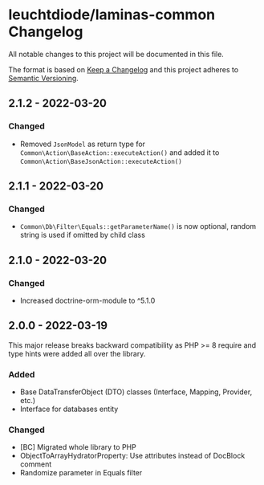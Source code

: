 # leuchtdiode/laminas-common Changelog

All notable changes to this project will be documented in this file.

The format is based on [Keep a Changelog](http://keepachangelog.com/en/1.0.0/)
and this project adheres to [Semantic Versioning](http://semver.org/spec/v2.0.0.html).

## 2.1.2 - 2022-03-20

### Changed

* Removed `JsonModel` as return type for `Common\Action\BaseAction::executeAction()` and added it to `Common\Action\BaseJsonAction::executeAction()` 

## 2.1.1 - 2022-03-20

### Changed

* `Common\Db\Filter\Equals::getParameterName()` is now optional, random string is used if omitted by child class

## 2.1.0 - 2022-03-20

### Changed

* Increased doctrine-orm-module to ^5.1.0

## 2.0.0 - 2022-03-19

This major release breaks backward compatibility as PHP >= 8 require and type hints were added all over the library.

### Added

* Base DataTransferObject (DTO) classes (Interface, Mapping, Provider, etc.)
* Interface for databases entity

### Changed

* [BC] Migrated whole library to PHP
* ObjectToArrayHydratorProperty: Use attributes instead of DocBlock comment
* Randomize parameter in Equals filter